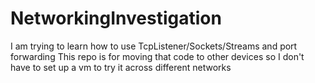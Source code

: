 # NetworkingInvestigation
I am trying to learn how to use TcpListener/Sockets/Streams and port forwarding
This repo is for moving that code to other devices so I don't have to set up a vm to try it across different networks
